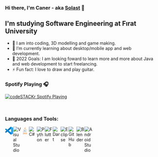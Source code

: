 ### Hi there, I'm Caner - aka [Solast][website] 👋

## I'm studying Software Engineering at Fırat University

- 🔭 I am into coding, 3D modelling and game making.
- 🌱 I’m currently learning about desktop/mobile app and web development.
- 🥅 2022 Goals: I am looking foward to learn more and more about Java and web development to start freelancing.
- ⚡ Fun fact: I love to draw and play guitar.

### Spotify Playing 🎧

[<img src="https://cdn-icons-png.flaticon.com/512/2111/2111624.png" alt="codeSTACKr Spotify Playing" width="26px" />](https://open.spotify.com/playlist/6EV5WCkFfG8JgC4xKwtCGu)

<br />

### Languages and Tools:

[<img align="left" alt="Visual Studio Code" width="26px" src="https://raw.githubusercontent.com/github/explore/80688e429a7d4ef2fca1e82350fe8e3517d3494d/topics/visual-studio-code/visual-studio-code.png" />][webpagevscode]
[<img align="left" alt="Visual Studio" width="26px" src="https://cdn.icon-icons.com/icons2/3053/PNG/512/microsoft_visual_studio_macos_bigsur_icon_189958.png" />][webpagevs]
[<img align="left" alt="Java" width="26px" src="https://raw.githubusercontent.com/github/explore/5b3600551e122a3277c2c5368af2ad5725ffa9a1/topics/java/java.png" />][webpagejava]
[<img align="left" alt="C#" width="26px" src="https://play-lh.googleusercontent.com/uGqP7F-E_eaEwTb3hMz63MWf0YKRSK6n9INBwibBSOrGDg6B3sd-ACuqNrR312ohdQ=w240-h480" />][webpagec#]
[<img align="left" alt="Python" width="26px" src="https://cdn.icon-icons.com/icons2/2699/PNG/512/python_logo_icon_168886.png" />][webpagepython]
[<img align="left" alt="Flutter" width="26px" src="https://cdn.icon-icons.com/icons2/2107/PNG/512/file_type_flutter_icon_130599.png" />][webpageflutter]
[<img align="left" alt="Dart" width="26px" src="https://user-images.githubusercontent.com/26507463/53453892-49908900-3a04-11e9-9dce-77ed3d694326.png" />][webpagedart]
[<img align="left" alt="Eclipse" width="26px" src="https://brandeps.com/icon-download/E/Eclipse-icon-vector-02.svg" />][webpageeclipse]
[<img align="left" alt="GitHub" width="26px" src="https://cdn.jim-nielsen.com/macos/512/github-desktop-2021-05-20.png" />][webpagegithub]
[<img align="left" alt="Blender" width="26px" src="https://icons.iconarchive.com/icons/dakirby309/simply-styled/128/Blender-icon.png" />][webpageblender]
[<img align="left" alt="Android Studio" width="26px" src="https://cdn.icon-icons.com/icons2/3053/PNG/512/android_studio_alt_macos_bigsur_icon_190394.png" />][webpageandroidstudio]

</details>

[website]: https://www.instagram.com/1solast/
[webpagevscode]: https://code.visualstudio.com
[webpagevs]: https://visualstudio.microsoft.com
[webpagejava]: https://www.java.com/tr/
[webpagec#]: https://learn.microsoft.com/en-us/dotnet/csharp/
[webpagepython]: https://www.python.org
[webpageflutter]: https://flutter.dev
[webpagedart]: https://dart.dev
[webpageeclipse]: https://www.eclipse.org
[webpageandroidstudio]: https://developer.android.com/studio?gclid=CjwKCAiA6Y2QBhAtEiwAGHybPaLKuNwUnp-Tb8rkB-tBSsDg-RE3-qtUH3nLPHELzn_N5XPFrxWjjBoCkxAQAvD_BwE&gclsrc=aw.ds
[webpagegithub]: https://github.com
[webpageblender]: https://www.blender.org
